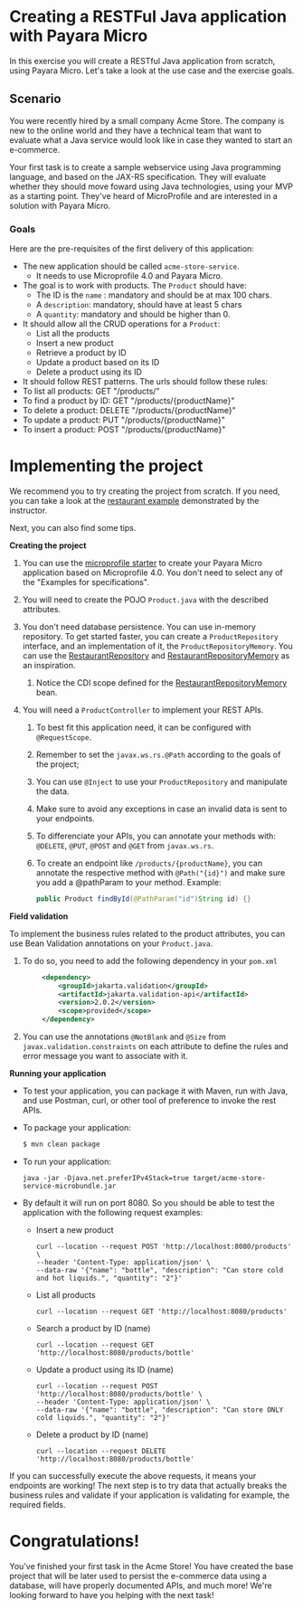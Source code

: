 # Creating a RESTFul Java application with Payara Micro 

In this exercise you will create a RESTful Java application from scratch, using Payara Micro. Let's take a look at the use case and the exercise goals. 

## Scenario

You were recently hired by a small company Acme Store. The company is new to the online world and they have a technical team that want to evaluate what a Java service would look like in case they wanted to start an e-commerce. 

Your first task is to create a sample webservice using Java programming language, and based on the JAX-RS specification. They will evaluate whether they should move foward using Java technologies, using your MVP as a starting point. They've heard of MicroProfile and are interested in a solution with Payara Micro.

### Goals

Here are the pre-requisites of the first delivery of this application:

* The new application should be called `acme-store-service`. 
  * It needs to use Microprofile 4.0 and Payara Micro.
* The goal is to work with products. The `Product` should have:
  * The ID is the `name` : mandatory and should be at max 100 chars.
  *  A `description`:  mandatory, should have at least 5 chars
  * A `quantity`: mandatory and should be higher than 0. 
* It should allow all the CRUD operations for a `Product`:
  * List all the products
  * Insert a new product
  * Retrieve a product by ID
  * Update a product based on its ID
  * Delete a product using its ID
*  It should follow REST patterns. The urls should follow these rules:
  * To list all products:  GET "/products/"
  * To find a product by ID: GET "/products/{productName}"
  * To delete a product: DELETE "/products/{productName}"
  * To update a product: PUT "/products/{productName}"
  * To insert a product: POST "/products/{productName}"

# Implementing the project

We recommend you to try creating the project from scratch. If you need, you can take a look at the [restaurant example](https://github.com/otaviojava/payara-fastlane-demos/tree/main/restaurant) demonstrated by the instructor.

Next, you can also find some tips.

**Creating the project**

1. You can use the [microprofile starter](https://start.microprofile.io/) to create your Payara Micro application based on Microprofile 4.0. You don't need to select any of the "Examples for specifications". 

2. You will need to create the POJO `Product.java` with the described attributes.

3. You don't need database persistence. You can use in-memory repository. To get started faster, you can create a `ProductRepository` interface, and an implementation of it, the `ProductRepositoryMemory`. You can use the [RestaurantRepository](https://github.com/otaviojava/payara-fastlane-demos/blob/main/restaurant/src/main/java/my/compary/restaurant/RestaurantRepository.java) and [RestaurantRepositoryMemory](https://github.com/otaviojava/payara-fastlane-demos/blob/main/restaurant/src/main/java/my/compary/restaurant/RestaurantRepositoryMemory.java) as an inspiration.  

   1. Notice the CDI scope defined for the [RestaurantRepositoryMemory](https://github.com/otaviojava/payara-fastlane-demos/blob/9873e5b848389770a679ecd9634561849bec67e3/restaurant/src/main/java/my/compary/restaurant/RestaurantRepositoryMemory.java#L11) bean. 

4. You will need a `ProductController` to implement your REST APIs. 

   1. To best fit this application need, it can be configured with `@RequestScope`. 

   2. Remember to set the `javax.ws.rs.@Path` according to the goals of the project;

   3. You can use `@Inject` to use your `ProductRepository` and manipulate the data.

   4. Make sure to avoid any exceptions in case an invalid data is sent to your endpoints.

   5. To differenciate your APIs, you can annotate your methods with: `@DELETE`, `@PUT`,  `@POST` and `@GET` from `javax.ws.rs`.

   6. To create an endpoint like `/products/{productName}`, you can annotate the respective method with `@Path("{id}")` and make sure you add a @pathParam to your method. Example:

      ```Java
      public Product findById(@PathParam("id")String id) {}
      ```

**Field validation**

To implement the business rules related to the product attributes, you can use Bean Validation annotations on your `Product.java`. 

1. To do so, you need to add the following dependency in your `pom.xml`

```xml
        <dependency>
            <groupId>jakarta.validation</groupId>
            <artifactId>jakarta.validation-api</artifactId>
            <version>2.0.2</version>
            <scope>provided</scope>
        </dependency>
```

2. You can use the annotations `@NotBlank` and `@Size` from `javax.validation.constraints` on each attribute to define the rules and error message you want to associate with it.

**Running your application**

* To test your application, you can package it with Maven, run with Java, and use Postman, curl, or other tool of preference to invoke the rest APIs. 

* To package your application:

  ```bash
  $ mvn clean package
  ```

* To run your application: 

  ```shell
  java -jar -Djava.net.preferIPv4Stack=true target/acme-store-service-microbundle.jar
  ```

* By default it will run on port 8080. So you should be able to test the application with the following request examples:
  * Insert a new product

    ```shell
    curl --location --request POST 'http://localhost:8080/products' \
    --header 'Content-Type: application/json' \
    --data-raw '{"name": "bottle", "description": "Can store cold and hot liquids.", "quantity": "2"}'
    ```
    
  * List all products
  
    ```shell
    curl --location --request GET 'http://localhost:8080/products'
    ```
  * Search a product by ID (name)
  
    ```shell
    curl --location --request GET 'http://localhost:8080/products/bottle'
    ```
  * Update a product using its ID (name)
  
    ```shell
    curl --location --request POST 'http://localhost:8080/products/bottle' \
    --header 'Content-Type: application/json' \
    --data-raw '{"name": "bottle", "description": "Can store ONLY cold liquids.", "quantity": "2"}'
    ```

  * Delete a product by ID (name)
  
    ```shell
    curl --location --request DELETE 'http://localhost:8080/products/bottle'
    ```

If you can successfully execute the above requests, it means your endpoints are working! The next step is to try data that actually breaks the business rules and validate if your application is validating for example, the required fields.

# Congratulations!

You've finished your first task in the Acme Store! You have created the base project that will be later used to persist the e-commerce data using a database, will have properly documented APIs, and much more! We're looking forward to have you helping  with the next task!
